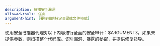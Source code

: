 ```yaml
---
description: 扫描安全漏洞
allowed-tools: 任务
argument-hint: [要扫描的特定目录或文件模式]
---
```


使用安全扫描器代理对以下内容进行全面的安全审计：$ARGUMENTS。如果未提供参数，则扫描整个代码库。识别漏洞、暴露的秘密，并提供修复指导。